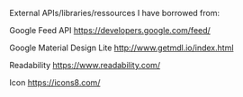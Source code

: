 External APIs/libraries/ressources I have borrowed from:

Google Feed API
https://developers.google.com/feed/

Google Material Design Lite
http://www.getmdl.io/index.html

Readability
https://www.readability.com/

Icon
https://icons8.com/

